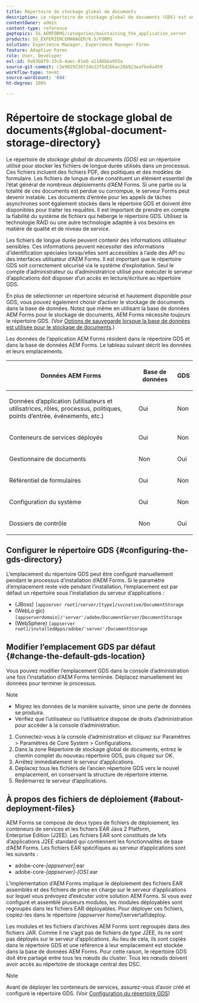```yaml
---
title: Répertoire de stockage global de documents
description: Le répertoire de stockage global de documents (GDS) est un répertoire utilisé pour stocker les fichiers de longue durée utilisés dans un processus.
contentOwner: admin
content-type: reference
geptopics: SG_AEMFORMS/categories/maintaining_the_application_server
products: SG_EXPERIENCEMANAGER/6.5/FORMS
solution: Experience Manager, Experience Manager Forms
feature: Adaptive Forms
role: User, Developer
exl-id: 9a93b8f9-33cb-4aec-81e0-a1146bba955a
source-git-commit: c3e9029236734e22f5d266ac26b923eafbe0a459
workflow-type: tm+mt
source-wordcount: '684'
ht-degree: 100%

---
```


# Répertoire de stockage global de documents{#global-document-storage-directory}

Le répertoire de *stockage global de documents (GDS)* est un répertoire utilisé pour stocker les fichiers de longue durée utilisés dans un processus. Ces fichiers incluent des fichiers PDF, des politiques et des modèles de formulaire. Les fichiers de longue durée constituent un élément essentiel de l’état général de nombreux déploiements d’AEM Forms. Si une partie ou la totalité de ces documents est perdue ou corrompue, le serveur Forms peut devenir instable. Les documents d’entrée pour les appels de tâches asynchrones sont également stockés dans le répertoire GDS et doivent être disponibles pour traiter les requêtes. Il est important de prendre en compte la fiabilité du système de fichiers qui héberge le répertoire GDS. Utilisez la technologie RAID ou une autre technologie adaptée à vos besoins en matière de qualité et de niveau de service.

Les fichiers de longue durée peuvent contenir des informations utilisateur sensibles. Ces informations peuvent nécessiter des informations d’identification spéciales lorsqu’elles sont accessibles à l’aide des API ou des interfaces utilisateur d’AEM Forms. Il est important que le répertoire GDS soit correctement sécurisé via le système d’exploitation. Seul le compte d’administrateur ou d’administratrice utilisé pour exécuter le serveur d’applications doit disposer d’un accès en lecture/écriture au répertoire GDS.

En plus de sélectionner un répertoire sécurisé et hautement disponible pour GDS, vous pouvez également choisir d’activer le stockage de documents dans la base de données. Notez que même en utilisant la base de données AEM Forms pour le stockage de documents, AEM Forms nécessite toujours le répertoire GDS. (Voir [Options de sauvegarde lorsque la base de données est utilisée pour le stockage de documents](/help/forms/using/admin-help/files-back-recover.md#backup-options-when-database-is-used-for-document-storage).)

Les données de l’application AEM Forms résident dans le répertoire GDS et dans la base de données AEM Forms. Le tableau suivant décrit les données et leurs emplacements.

<table>
 <thead>
  <tr>
   <th><p>Données AEM Forms</p></th>
   <th><p>Base de données</p></th>
   <th><p>GDS</p></th>
  </tr>
 </thead>
 <tbody>
  <tr>
   <td><p>Données d’application (utilisateurs et utilisatrices, rôles, processus, politiques, points d’entrée, événements, etc.)</p></td>
   <td><p>Oui</p></td>
   <td><p>Non</p></td>
  </tr>
  <tr>
   <td><p>Conteneurs de services déployés</p></td>
   <td><p>Oui</p></td>
   <td><p>Non</p></td>
  </tr>
  <tr>
   <td><p>Gestionnaire de documents </p></td>
   <td><p>Non</p></td>
   <td><p>Oui</p></td>
  </tr>
  <tr>
   <td><p>Référentiel de formulaires</p></td>
   <td><p>Oui</p></td>
   <td><p>Non</p></td>
  </tr>
  <tr>
   <td><p>Configuration du système</p></td>
   <td><p>Oui</p></td>
   <td><p>Non</p></td>
  </tr>
  <tr>
   <td><p>Dossiers de contrôle</p></td>
   <td><p>Non</p></td>
   <td><p>Oui</p></td>
  </tr>
 </tbody>
</table>

## Configurer le répertoire GDS {#configuring-the-gds-directory}

L’emplacement du répertoire GDS peut être configuré manuellement pendant le processus d’installation d’AEM Forms. Si le paramètre d’emplacement reste vide pendant l’installation, l’emplacement est par défaut un répertoire sous l’installation du serveur d’applications :

* (JBoss) `[appserver root]/server/[type]/svcnative/DocumentStorage`
* (WebLo gic) `[appserverdomain]/'server'/adobe/DocumentServer/DocumentStorage`
* (WebSphere) `[appserver root]/installedApps/adobe/'server'/DocumentStorage`

## Modifier l’emplacement GDS par défaut {#change-the-default-gds-location}

Vous pouvez modifier l’emplacement GDS dans la console d’administration une fois l’installation d’AEM Forms terminée. Déplacez manuellement les données pour terminer le processus.

>[!NOTE]
>
>* Migrez les données de la manière suivante, sinon une perte de données se produira.
>* Vérifiez que l’utilisateur ou l’utilisatrice dispose de droits d’administration pour accéder à la console d’administration.

1. Connectez-vous à la console d’administration et cliquez sur Paramètres > Paramètres de Core System > Configurations.
1. Dans la zone Répertoire de stockage global de documents, entrez le chemin complet du nouveau répertoire GDS, puis cliquez sur OK.
1. Arrêtez immédiatement le serveur d’applications.
1. Déplacez tous les fichiers de l’ancien répertoire GDS vers le nouvel emplacement, en conservant la structure de répertoire interne.
1. Redémarrez le serveur d’applications.

## À propos des fichiers de déploiement {#about-deployment-files}

AEM Forms se compose de deux types de fichiers de déploiement, les conteneurs de services et les fichiers EAR Java 2 Platform, Enterprise Edition (J2EE). Les fichiers EAR sont constitués de lots d’applications J2EE standard qui contiennent les fonctionnalités de base d’AEM Forms. Les fichiers EAR spécifiques au serveur d’applications sont les suivants :

* adobe-core-*[appserver]*.ear
* adobe-core-*[appserver]*-*[OS]*.ear

L’implémentation d’AEM Forms implique le déploiement des fichiers EAR assemblés et des fichiers de prise en charge sur le serveur d’applications sur lequel vous prévoyez d’exécuter votre solution AEM Forms. Si vous avez configuré et assemblé plusieurs modules, les modules déployables sont regroupés dans les fichiers EAR déployables. Pour déployer ces fichiers, copiez-les dans le répertoire *[appserver home]*\server\all\deploy.

Les modules et les fichiers d’archives AEM Forms sont regroupés dans des fichiers JAR. Comme il ne s’agit pas de fichiers de type J2EE, ils ne sont pas déployés sur le serveur d’applications. Au lieu de cela, ils sont copiés dans le répertoire GDS et une référence à leur emplacement est stockée dans la base de données AEM Forms. Pour cette raison, le répertoire GDS doit être partagé entre tous les nœuds du cluster. Tous les nœuds doivent avoir accès au répertoire de stockage central des DSC.

>[!NOTE]
>
>Avant de déployer les conteneurs de services, assurez-vous d’avoir créé et configuré le répertoire GDS. (Voir [Configuration du répertoire GDS](global-document-storage-directory.md#configuring-the-gds-directory))
